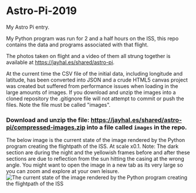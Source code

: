 # Astro-Pi-2019
My Astro Pi entry.

My Python program was run for 2 and a half hours on the ISS, this repo contains the data and programs associated with that flight.

The photos taken on flight and a video of them all strung together is available at https://jayhal.es/shared/astro-pi.

At the current time the CSV file of the initial data, including longitude and latitude, has been converted into JSON and a crude HTML5 canvas project was created but suffered from performance issues when loading in the large amounts of images. If you download and unzip the images into a cloned repository the .gitignore file will not attempt to commit or push the files. Note the file must be called "images".

### Download and unzip the file: https://jayhal.es/shared/astro-pi/compressed-images.zip into a file called ```images``` in the repo.

 The below image is the current state of the image rendered by the Python program creating the flightpath of the ISS. At scale x0.1.
 Note: The dark section are during the night and the yellowish frames before and after these sections are due to reflection from the sun hitting the casing at the wrong angle. You might want to open the image in a new tab as its very large so you can zoom and explore at your own leisure.
 ![The current state of the image rendered by the Python program creating the flightpath of the ISS](./flightpath-wave-output.png)
 


